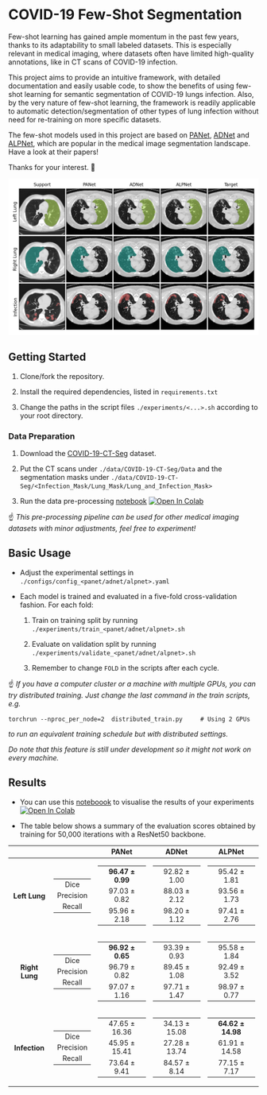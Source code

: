 # COVID-19 Few-Shot Segmentation

Few-shot learning has gained ample momentum in the past few years, thanks to its adaptability to small labeled datasets. This is especially relevant in medical imaging, where datasets often have limited high-quality annotations, like in CT scans of COVID-19 infection.

This project aims to provide an intuitive framework, with detailed documentation and easily usable code, to show the benefits of using few-shot learning for semantic segmentation of COVID-19 lungs infection. Also, by the very nature of few-shot learning, the framework is readily applicable to automatic detection/segmentation of other types of lung infection without need for re-training on more specific datasets.

The few-shot models used in this project are based on [PANet](https://github.com/kaixin96/PANet), [ADNet](https://github.com/sha168/ADNet) and [ALPNet](https://github.com/cheng-01037/Self-supervised-Fewshot-Medical-Image-Segmentation), which are popular in the medical image segmentation landscape. Have a look at their papers!

Thanks for your interest. 🙂

<img src="comparison.png" width="800"/>


## Getting Started

1. Clone/fork the repository.

2. Install the required dependencies, listed in `requirements.txt`

3. Change the paths in the script files `./experiments/<...>.sh` according to your root directory.

### Data Preparation

1. Download the [COVID-19-CT-Seg](https://zenodo.org/record/3757476) dataset.

2. Put the CT scans under `./data/COVID-19-CT-Seg/Data` and the segmentation masks under `./data/COVID-19-CT-Seg/<Infection_Mask/Lung_Mask/Lung_and_Infection_Mask>`

3. Run the data pre-processing [notebook](data_preprocessing.ipynb) [![Open In Colab](https://colab.research.google.com/assets/colab-badge.svg)](https://colab.research.google.com/github/fbono97/few-shot-covid19-seg/blob/master/data_preprocessing.ipynb)

☝ *This pre-processing pipeline can be used for other medical imaging datasets with minor adjustments, feel free to experiment!*


## Basic Usage

- Adjust the experimental settings in `./configs/config_<panet/adnet/alpnet>.yaml`

- Each model is trained and evaluated in a five-fold cross-validation fashion. For each fold:

    1. Train on training split by running `./experiments/train_<panet/adnet/alpnet>.sh`

    2. Evaluate on validation split by running `./experiments/validate_<panet/adnet/alpnet>.sh`

    3. Remember to change `FOLD` in the scripts after each cycle.

☝ *If you have a computer cluster or a machine with multiple GPUs, you can try distributed training. Just change the last command in the train scripts, e.g.*
```
torchrun --nproc_per_node=2  distributed_train.py     # Using 2 GPUs
```
*to run an equivalent training schedule but with distributed settings.*

*Do note that this feature is still under development so it might not work on every machine.*


## Results

- You can use this [noteboook](display_results.ipynb) to visualise the results of your experiments [![Open In Colab](https://colab.research.google.com/assets/colab-badge.svg)](https://colab.research.google.com/github/fbono97/few-shot-covid19-seg/blob/master/display_results.ipynb)

- The table below shows a summary of the evaluation scores obtained by training for 50,000 iterations with a ResNet50 backbone.

|       |       | PANet | ADNet | ALPNet  |
|:-----:|:-----:|:-----:|:-----:|:-------:|
|**Left Lung** |  <table><tbody><tr><td>Dice</th></tr><tr><td>Precision</td></tr><tr><td>Recall</td></tr></tbody></table> |  <table><tbody><tr><td>**96.47 ± 0.99**</th></tr><tr><td>97.03 ± 0.82</td></tr><tr><td>95.96 ± 2.18</td></tr></tbody></table> |  <table><tbody><tr><td>92.82 ± 1.00</th></tr><tr><td>88.03 ± 2.12</td></tr><tr><td>98.20 ± 1.12</td></tr></tbody></table>  |  <table><tbody><tr><td>95.42 ± 1.81</th></tr><tr><td>93.56 ± 1.73</td></tr><tr><td>97.41 ± 2.76</td></tr></tbody></table>  |
| **Right Lung** |  <table><tbody><tr><td>Dice</th></tr><tr><td>Precision</td></tr><tr><td>Recall</td></tr></tbody></table> |  <table><tbody><tr><td>**96.92 ± 0.65**</th></tr><tr><td>96.79 ± 0.82</td></tr><tr><td>97.07 ± 1.16</td></tr></tbody></table> |  <table><tbody><tr><td>93.39 ± 0.93</th></tr><tr><td>89.45 ± 1.08</td></tr><tr><td>97.71 ± 1.47</td></tr></tbody></table>  |  <table><tbody><tr><td>95.58 ± 1.84</th></tr><tr><td>92.49 ± 3.52</td></tr><tr><td>98.97 ± 0.77</td></tr></tbody></table>  |
| **Infection** |  <table><tbody><tr><td>Dice</th></tr><tr><td>Precision</td></tr><tr><td>Recall</td></tr></tbody></table> |  <table><tbody><tr><td>47.65 ± 16.36</th></tr><tr><td>45.95 ± 15.41</td></tr><tr><td>73.64 ± 9.41</td></tr></tbody></table> |  <table><tbody><tr><td>34.13 ± 15.08</th></tr><tr><td>27.28 ± 13.74</td></tr><tr><td>84.57 ± 8.14</td></tr></tbody></table>  |  <table><tbody><tr><td>**64.62 ± 14.98**</th></tr><tr><td>61.91 ± 14.58</td></tr><tr><td>77.15 ± 7.17</td></tr></tbody></table>  |

